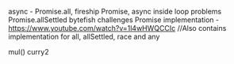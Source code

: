 async - 
    Promise.all, fireship Promise, async inside loop problems
    Promise.allSettled
    bytefish challenges
    Promise implementation - https://www.youtube.com/watch?v=1l4wHWQCCIc
        //Also contains implementation for all, allSettled, race and any

mul()
curry2

